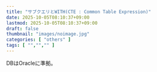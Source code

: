 ```yaml
---
title: "サブクエリとWITH(CTE : Common Table Expression)"
date: 2025-10-05T08:10:37+09:00
lastmod: 2025-10-05T08:10:37+09:00
draft: false
thumbnail: "images/noimage.jpg"
categories: [ "others" ]
tags: [ "","","" ]
---
```



DBはOracleに準拠。



